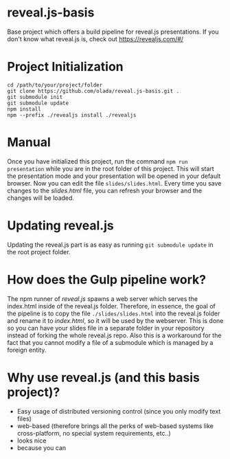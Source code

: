 # reveal.js-basis
Base project which offers a build pipeline for reveal.js presentations.
If you don't know what reveal.js is, check out https://revealjs.com/#/

# Project Initialization

```
cd /path/to/your/project/folder
git clone https://github.com/olada/reveal.js-basis.git .
git submodule init
git submodule update
npm install
npm --prefix ./revealjs install ./revealjs
```

# Manual
Once you have initialized this project, run the command `npm run presentation` 
while you are in the root folder of this project. This will start the
presentation mode and your presentation will be opened in your default
browser.
Now you can edit the file `slides/slides.html`. Every time you save changes
to the _slides.html_ file, you can refresh your browser and the changes will
be loaded.

# Updating reveal.js
Updating the reveal.js part is as easy as running `git submodule update` in
the root project folder.

# How does the Gulp pipeline work?
The npm runner of _reveal.js_ spawns a web server which serves the index.html
inside of the reveal.js folder. Therefore, in essence, the goal of the pipeline 
is to copy the file `./slides/slides.html` into the reveal.js folder and
rename it to _index.html_, so it will be used by the webserver.
This is done so you can have your slides file in a separate folder in
your repository instead of forking the whole reveal.js repo. Also this is
a workaround for the fact that you cannot modify a file of a 
submodule which is managed by a foreign entity.

# Why use reveal.js (and this basis project)?
- Easy usage of distributed versioning control (since you only modify text files)
- web-based (therefore brings all the perks of web-based systems like cross-platform, no special system requirements, etc..)
- looks nice
- because you can